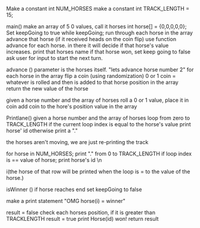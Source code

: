 Make a constant int NUM_HORSES
make a constant int TRACK_LENGTH = 15;


main()
make an array of 5 0 values, call it horses
int horse[] = {0,0,0,0,0}; 
Set keepGoing to true
while keepGoing;
  run through each horse in the array
  advance that horse (if it received heads on the coin flip) use function advance for each horse. in there it will decide if that horse's value increases.
  print that horses name
  if that horse won, set keep going to false 
  ask user for input to start the next turn. 

advance () parameter is the horses itself. "lets advance horse number 2"
for each horse in the array
    flip a coin (using randomization) 0 or 1
    coin = whatever is rolled and then is added to that horse position in the array
    return the new value of the horse

  given a horse number and the array of horses
  roll a 0 or 1 value, place it in coin
  add coin to the hore's position value in the array


Printlane()
given a horse number and the array of horses
loop from zero to TRACK_LENGTH
if the current loop index is equal to the horse's value
print horse' id 
otherwise 
print a "."

the horses aren't moving, we are just re-printing the track

for horse in NUM_HORSES;
  print "." from 0 to TRACK_LENGTH
    if loop index is == value of horse;
        print horse's id 
              \n
  
  i(the horse of that row will be printed when the loop is = to the value of the horse.)
  
isWinner ()
if horse reaches end set keepGoing to false

make a print statement "OMG horse(i) = winner"

result = false
check each horses position, if it is greater than TRACKLENGTH
result = true
print Horse(id) won!
return result








